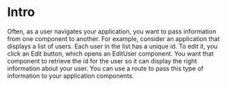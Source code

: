 # Intro
Often, as a user navigates your application, you want to pass information from one component to another. For example, consider an application that displays a list of users. Each user in the list has a unique id. To edit it, you click an Edit button, which opens an EditUser component. You want that component to retrieve the id for the user so it can display the right information about your user.
You can use a route to pass this type of information to your application components.

